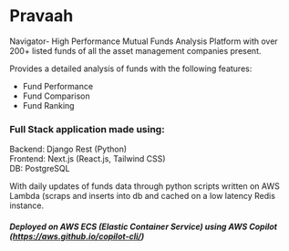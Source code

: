 # Pravaah

Navigator- High Performance Mutual Funds Analysis Platform with over 200+ listed funds of all the asset management companies present.

Provides a detailed analysis of funds with the following features:

- Fund Performance
- Fund Comparison
- Fund Ranking



### Full Stack application made using:

Backend: Django Rest (Python)
<br/>
Frontend: Next.js (React.js, Tailwind CSS)
<br/>
DB: PostgreSQL

With daily updates of funds data through python scripts written on AWS Lambda (scraps and inserts into db and cached on a low latency Redis instance.

##### Deployed on AWS ECS (Elastic Container Service) using AWS Copilot (https://aws.github.io/copilot-cli/)
